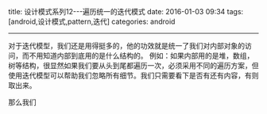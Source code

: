 title: 设计模式系列12---遍历统一的迭代模式
date: 2016-01-03 09:34
tags: [android,设计模式,pattern,迭代]
categories: android

------

对于迭代模型，我们还是用得挺多的，他的功效就是统一了我们对内部对象的访问，而不用知道内部到底用的是什么结构的。
例如：如果内部用的是堆，数组，树等结构，很显然如果我们要从头到尾都遍历一次，必须采用不同的遍历方案，但使用迭代模型可以帮助我们忽略所有细节。我们只需要看下是否有还有内容，有则取出来。

那么我们